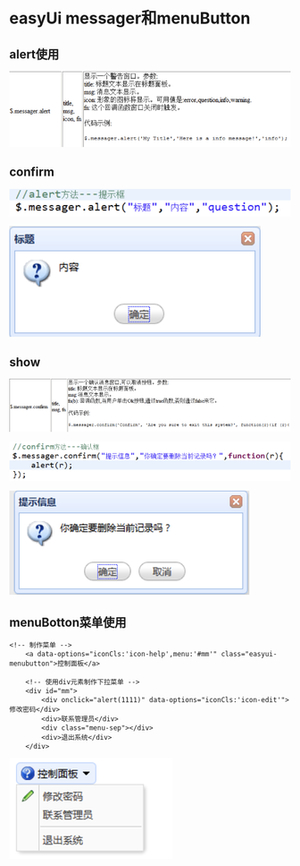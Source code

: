 # easyUi messager和menuButton

## alert使用

![](../../.gitbook/assets/image%20%28224%29.png)

## confirm

![](../../.gitbook/assets/image%20%28252%29.png)

![](../../.gitbook/assets/image%20%28142%29.png)

## show

![](../../.gitbook/assets/image%20%28215%29.png)

![](../../.gitbook/assets/image%20%28223%29.png)

![](../../.gitbook/assets/image%20%28218%29.png)

## menuBotton菜单使用

```text
<!-- 制作菜单 -->
	<a data-options="iconCls:'icon-help',menu:'#mm'" class="easyui-menubutton">控制面板</a>
	
	<!-- 使用div元素制作下拉菜单 -->
	<div id="mm">
		<div onclick="alert(1111)" data-options="iconCls:'icon-edit'">修改密码</div>
		<div>联系管理员</div>
		<div class="menu-sep"></div>
		<div>退出系统</div>
	</div>

```

![](../../.gitbook/assets/image%20%28167%29.png)

